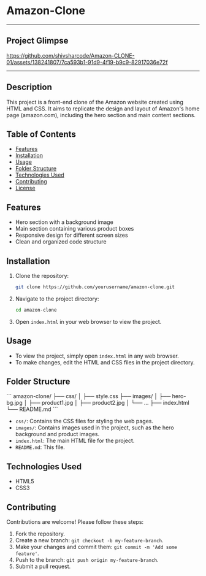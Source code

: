 # Amazon-Clone


<hr>
<h2>Project Glimpse</h2>


https://github.com/shivsharcode/Amazon-CLONE-01/assets/138241807/7ca593b1-91d9-4f19-b9c9-82917036e72f

<hr>

<h2>Description</h2>

This project is a front-end clone of the Amazon website created using HTML and CSS. It aims to replicate the design and layout of Amazon's home page (amazon.com), including the hero section and main content sections.

## Table of Contents

- [Features](#features)
- [Installation](#installation)
- [Usage](#usage)
- [Folder Structure](#folder-structure)
- [Technologies Used](#technologies-used)
- [Contributing](#contributing)
- [License](#license)

## Features

- Hero section with a background image
- Main section containing various product boxes
- Responsive design for different screen sizes
- Clean and organized code structure

## Installation

1. Clone the repository:

    ```bash
    git clone https://github.com/yourusername/amazon-clone.git
    ```

2. Navigate to the project directory:

    ```bash
    cd amazon-clone
    ```

3. Open `index.html` in your web browser to view the project.

## Usage

- To view the project, simply open `index.html` in any web browser.
- To make changes, edit the HTML and CSS files in the project directory.

## Folder Structure

\`\`\`
amazon-clone/
├── css/
│   ├── style.css
├── images/
│   ├── hero-bg.jpg
│   ├── product1.jpg
│   ├── product2.jpg
│   └── ...
├── index.html
└── README.md
\`\`\`

- `css/`: Contains the CSS files for styling the web pages.
- `images/`: Contains images used in the project, such as the hero background and product images.
- `index.html`: The main HTML file for the project.
- `README.md`: This file.

## Technologies Used

- HTML5
- CSS3

## Contributing

Contributions are welcome! Please follow these steps:

1. Fork the repository.
2. Create a new branch: `git checkout -b my-feature-branch`.
3. Make your changes and commit them: `git commit -m 'Add some feature'`.
4. Push to the branch: `git push origin my-feature-branch`.
5. Submit a pull request.

